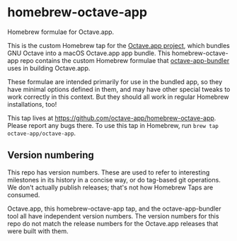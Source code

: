 # homebrew-octave-app

Homebrew formulae for Octave.app.

This is the custom Homebrew tap for the [Octave.app project](https://github.com/octave-app), which bundles GNU Octave into a macOS Octave.app app bundle. This homebrew-octave-app repo contains the custom Homebrew formulae that [octave-app-bundler](https://github.com/octave-app/octave-app-bundler) uses in building Octave.app.

These formulae are intended primarily for use in the bundled app, so they have minimal options defined in them, and may have other special tweaks to work correctly in this context. But they should all work in regular Homebrew installations, too!

This tap lives at <https://github.com/octave-app/homebrew-octave-app>. Please report any bugs there. To use this tap in Homebrew, run `brew tap octave-app/octave-app`.

## Version numbering

This repo has version numbers. These are used to refer to interesting milestones in its history in a concise way, or do tag-based git operations. We don't actually publish releases; that's not how Homebrew Taps are consumed.

Octave.app, this homebrew-octave-app tap, and the octave-app-bundler tool all have independent version numbers. The version numbers for this repo do not match the release numbers for the Octave.app releases that were built with them.
